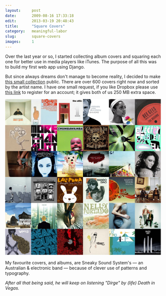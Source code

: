 ```yaml
---
layout:     post
date:       2009-08-16 17:33:18
edit:       2013-03-19 20:48:43
title:      "Square Covers"
category:   meaningful-labor
slug:       square-covers
images:     1
---
```


Over the last year or so, I started collecting album covers and squaring each one for better use in media players like iTunes. The purpose of all this was to build my first web app using Django.

But since always dreams don't manage to become reality, I decided to make [this small collection](https://www.dropbox.com/sh/eb8agh4p25equ9x/l5WNvzNSTS) public. There are over 600 covers right now and sorted by the artist name. I have one small request, if you like Dropbox please use [this link](https://www.dropbox.com/referrals/NTYzMzYyOQ) to register for an account; it gives both of us 250 MB extra space.

**![Square Covers](/images/hd/covers.jpg)**

My favourite covers, and albums, are Sneaky Sound System's — an Australian & electronic band — because of clever use of patterns and typography.

*After all that being said, he will keep on listening "Dirge" by (life) Death in Vegas.*
